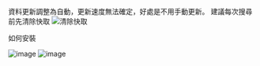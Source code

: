 資料更新調整為自動，更新速度無法確定，好處是不用手動更新。
建議每次搜尋前先清除快取
![清除快取](https://github.com/user-attachments/assets/95d5f87c-5a0d-4380-99af-aa0420893993)

如何安裝

![image](https://github.com/user-attachments/assets/6d26acd2-ec86-4eed-8880-df2ccfaead11)
![image](https://github.com/user-attachments/assets/f4c607ad-ac8b-4db9-aabc-851deffdde25)
